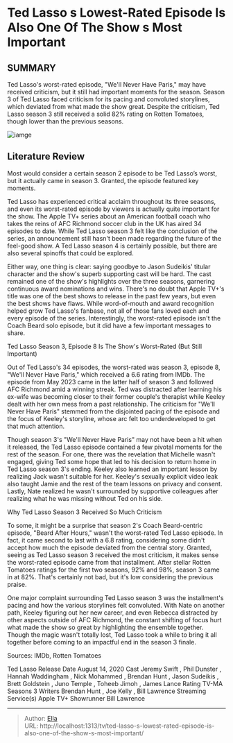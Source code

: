 # Ted Lasso s Lowest-Rated Episode Is Also One Of The Show s Most Important


## SUMMARY 



  Ted Lasso&#39;s worst-rated episode, &#34;We&#39;ll Never Have Paris,&#34; may have received criticism, but it still had important moments for the season.   Season 3 of Ted Lasso faced criticism for its pacing and convoluted storylines, which deviated from what made the show great.   Despite the criticism, Ted Lasso season 3 still received a solid 82% rating on Rotten Tomatoes, though lower than the previous seasons.  

![iamge](https://static1.srcdn.com/wordpress/wp-content/uploads/2023/12/ted-lasso-s-lowest-rated-episode-is-also-one-of-the-show-s-most-important.jpg)

## Literature Review
Most would consider a certain season 2 episode to be Ted Lasso’s worst, but it actually came in season 3. Granted, the episode featured key moments.




Ted Lasso has experienced critical acclaim throughout its three seasons, and even its worst-rated episode by viewers is actually quite important for the show. The Apple TV&#43; series about an American football coach who takes the reins of AFC Richmond soccer club in the UK has aired 34 episodes to date. While Ted Lasso season 3 felt like the conclusion of the series, an announcement still hasn&#39;t been made regarding the future of the feel-good show. A Ted Lasso season 4 is certainly possible, but there are also several spinoffs that could be explored.




Either way, one thing is clear: saying goodbye to Jason Sudeikis&#39; titular character and the show&#39;s superb supporting cast will be hard. The cast remained one of the show&#39;s highlights over the three seasons, garnering continuous award nominations and wins. There&#39;s no doubt that Apple TV&#43;&#39;s title was one of the best shows to release in the past few years, but even the best shows have flaws. While word-of-mouth and award recognition helped grow Ted Lasso&#39;s fanbase, not all of those fans loved each and every episode of the series. Interestingly, the worst-rated episode isn&#39;t the Coach Beard solo episode, but it did have a few important messages to share.


 Ted Lasso Season 3, Episode 8 Is The Show&#39;s Worst-Rated (But Still Important) 
          

Out of Ted Lasso&#39;s 34 episodes, the worst-rated was season 3, episode 8, &#34;We&#39;ll Never Have Paris,&#34; which received a 6.6 rating from IMDb. The episode from May 2023 came in the latter half of season 3 and followed AFC Richmond amid a winning streak. Ted was distracted after learning his ex-wife was becoming closer to their former couple&#39;s therapist while Keeley dealt with her own mess from a past relationship. The criticism for &#34;We&#39;ll Never Have Paris&#34; stemmed from the disjointed pacing of the episode and the focus of Keeley&#39;s storyline, whose arc felt too underdeveloped to get that much attention.




Though season 3&#39;s &#34;We&#39;ll Never Have Paris&#34; may not have been a hit when it released, the Ted Lasso episode contained a few pivotal moments for the rest of the season. For one, there was the revelation that Michelle wasn&#39;t engaged, giving Ted some hope that led to his decision to return home in Ted Lasso season 3&#39;s ending. Keeley also learned an important lesson by realizing Jack wasn&#39;t suitable for her. Keeley&#39;s sexually explicit video leak also taught Jamie and the rest of the team lessons on privacy and consent. Lastly, Nate realized he wasn&#39;t surrounded by supportive colleagues after realizing what he was missing without Ted on his side.



 Why Ted Lasso Season 3 Received So Much Criticism 
          

To some, it might be a surprise that season 2&#39;s Coach Beard-centric episode, &#34;Beard After Hours,&#34; wasn&#39;t the worst-rated Ted Lasso episode. In fact, it came second to last with a 6.8 rating, considering some didn&#39;t accept how much the episode deviated from the central story. Granted, seeing as Ted Lasso season 3 received the most criticism, it makes sense the worst-rated episode came from that installment. After stellar Rotten Tomatoes ratings for the first two seasons, 92% and 98%, season 3 came in at 82%. That&#39;s certainly not bad, but it&#39;s low considering the previous praise.




One major complaint surrounding Ted Lasso season 3 was the installment&#39;s pacing and how the various storylines felt convoluted. With Nate on another path, Keeley figuring out her new career, and even Rebecca distracted by other aspects outside of AFC Richmond, the constant shifting of focus hurt what made the show so great by highlighting the ensemble together. Though the magic wasn&#39;t totally lost, Ted Lasso took a while to bring it all together before coming to an impactful end in the season 3 finale.

Sources: IMDb, Rotten Tomatoes

  Ted Lasso   Release Date   August 14, 2020    Cast   Jeremy Swift , Phil Dunster , Hannah Waddingham , Nick Mohammed , Brendan Hunt , Jason Sudeikis , Brett Goldstein , Juno Temple , Toheeb Jimoh , James Lance    Rating   TV-MA    Seasons   3    Writers   Brendan Hunt , Joe Kelly , Bill Lawrence    Streaming Service(s)   Apple TV&#43;    Showrunner   Bill Lawrence       


---

> Author: [Ella](https://instagram.hk.cn/)  
> URL: http://localhost:1313/tv/ted-lasso-s-lowest-rated-episode-is-also-one-of-the-show-s-most-important/  

